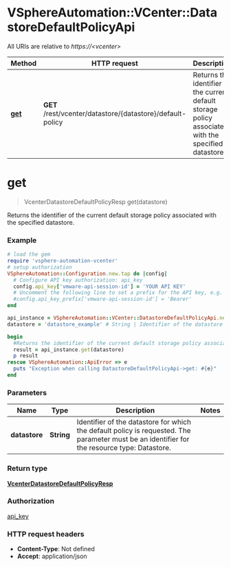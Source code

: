 # VSphereAutomation::VCenter::DatastoreDefaultPolicyApi

All URIs are relative to *https://&lt;vcenter&gt;*

Method | HTTP request | Description
------------- | ------------- | -------------
[**get**](DatastoreDefaultPolicyApi.md#get) | **GET** /rest/vcenter/datastore/{datastore}/default-policy | Returns the identifier of the current default storage policy associated with the specified datastore.


# **get**
> VcenterDatastoreDefaultPolicyResp get(datastore)

Returns the identifier of the current default storage policy associated with the specified datastore.

### Example
```ruby
# load the gem
require 'vsphere-automation-vcenter'
# setup authorization
VSphereAutomation::Configuration.new.tap do |config|
  # Configure API key authorization: api_key
  config.api_key['vmware-api-session-id'] = 'YOUR API KEY'
  # Uncomment the following line to set a prefix for the API key, e.g. 'Bearer' (defaults to nil)
  #config.api_key_prefix['vmware-api-session-id'] = 'Bearer'
end

api_instance = VSphereAutomation::VCenter::DatastoreDefaultPolicyApi.new
datastore = 'datastore_example' # String | Identifier of the datastore for which the default policy is requested. The parameter must be an identifier for the resource type: Datastore.

begin
  #Returns the identifier of the current default storage policy associated with the specified datastore.
  result = api_instance.get(datastore)
  p result
rescue VSphereAutomation::ApiError => e
  puts "Exception when calling DatastoreDefaultPolicyApi->get: #{e}"
end
```

### Parameters

Name | Type | Description  | Notes
------------- | ------------- | ------------- | -------------
 **datastore** | **String**| Identifier of the datastore for which the default policy is requested. The parameter must be an identifier for the resource type: Datastore. | 

### Return type

[**VcenterDatastoreDefaultPolicyResp**](VcenterDatastoreDefaultPolicyResp.md)

### Authorization

[api_key](../README.md#api_key)

### HTTP request headers

 - **Content-Type**: Not defined
 - **Accept**: application/json



